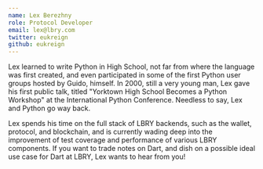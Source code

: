 ```yaml
---
name: Lex Berezhny
role: Protocol Developer
email: lex@lbry.com
twitter: eukreign
github: eukreign
---
```


Lex learned to write Python in High School, not far from where the language was first created, and even participated in some of the first Python user groups hosted by Guido, himself. In 2000, still a very young man, Lex gave his first public talk, titled "Yorktown High School Becomes a Python Workshop" at the International Python Conference. Needless to say, Lex and Python go way back.

Lex spends his time on the full stack of LBRY backends, such as the wallet, protocol, and blockchain, and is currently wading deep into the improvement of test coverage and performance of various LBRY components. If you want to trade notes on Dart, and dish on a possible ideal use case for Dart at LBRY, Lex wants to hear from you!
